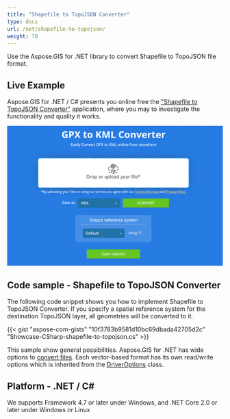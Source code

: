 ```yaml
---
title: "Shapefile to TopoJSON Converter"
type: docs
url: /net/shapefile-to-topojson/
weight: 70
---
```


Use the Aspose.GIS for .NET library to convert Shapefile to TopoJSON file format.

## **Live Example**

Aspose.GIS for .NET / C# presents you online free the ["Shapefile to TopoJSON Converter"](https://products.aspose.app/gis/conversion/shapefile-to-topojson) application, where you may to investigate the functionality and quality it works.

![Shapefile to TopoJSON Converter App](conversion.png)

## **Code sample - Shapefile to TopoJSON Converter**

The following code snippet shows you how to implement Shapefile to TopoJSON Converter. If you specify a spatial reference system for the destination TopoJSON layer, all geometries will be converted to it. 

{{< gist "aspose-com-gists" "10f3783b9581d10bc69dbada42705d2c" "Showcase-CSharp-shapefile-to-topojson.cs" >}}

This sample show general possibilities. Aspose.GIS for .NET has wide options to [convert files](https://docs.aspose.com/gis/net/vector-layers/). Each vector-based format has its own read/write options which is inherited from the [DriverOptions](https://apireference.aspose.com/gis/net/aspose.gis/driveroptions) class.

## **Platform - .NET / C#**

We supports Framework 4.7 or later under Windows, and .NET Core 2.0 or later under Windows or Linux
